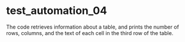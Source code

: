 # test_automation_04
The code retrieves information about a table, and prints the number of rows, columns, and the text of each cell in the third row of the table.
